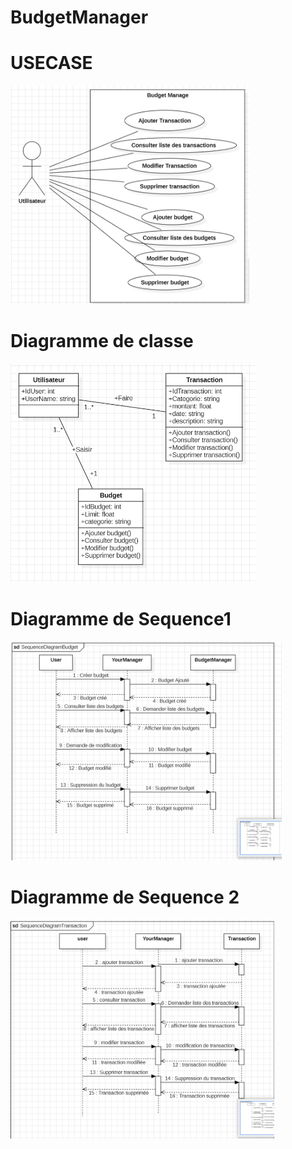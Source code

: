 # BudgetManager
# USECASE

<img src="https://github.com/houssamcha/BudgetManager/blob/main/UseCASE.png" alt="Image Title" height="350">

# Diagramme de classe

<img src="https://github.com/houssamcha/BudgetManager/blob/main/Diagramme_De_Class.png" alt="Image Title" height="350">

# Diagramme de Sequence1

<img src="https://github.com/houssamcha/BudgetManager/blob/main/Diagramme_de_%20Sequence1.png" alt="Image Title" height="350">

# Diagramme de Sequence 2

<img src="https://github.com/houssamcha/BudgetManager/blob/main/Diagramme_de_%20Sequence2.png" alt="Image Title" height="350">
